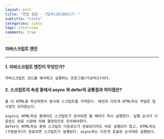 ```yaml
---
layout: post
title: "면접 질문 - 7일차(20190117) "
subtitle: "siots"
categories: siots
tags: interview
comments: true
---
```


#### 자바스크립트 엔진

---

#### 1. 자바스크립트 엔진이 무엇인가?

```
자바스크립트 코드를 해석하고 실행하는 프로그램(가상머신)이다.
```

#### 2. 스크립트의 속성 중에서 async 와 defer의 공통점과 차이점은?

```
둘 다 HTML을 파싱하면서 동시에 스크립트를 가져온다. 예전과 다르게 HTML파싱 작업은 일시정지 되지않는다.

async는 HTML파싱 중에라도 스크립트가 준비되면 될 때마다 즉시 실행한다. 실행 순서가 다운로드 완료 시점에 의해 결정되므로 유의해야한다.
defer는 HTML파싱 중에 스크립트 다운로드가 완료되더라도 바로 실행되지 않고, HTML파싱(구문분석)이 완료되면 스크립트가 실행된다. async와는 다르게 호출된 순서대로 실행된다.
```
